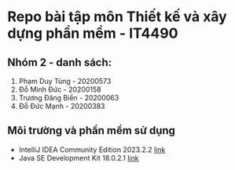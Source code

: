 # Repo bài tập môn Thiết kế và xây dựng phần mềm - IT4490

## Nhóm 2 - danh sách:

1. Phạm Duy Tùng - 20200573
2. Đỗ Minh Đức - 20200158
3. Trương Đăng Biển - 20200063
4. Đỗ Đức Mạnh - 20200383

## Môi trường và phần mềm sử dụng
- IntelliJ IDEA Community Edition 2023.2.2 [link](https://www.jetbrains.com/idea/download/?section=windows)
- Java SE Development Kit 18.0.2.1 [link](https://www.oracle.com/java/technologies/javase/jdk18-archive-downloads.html)